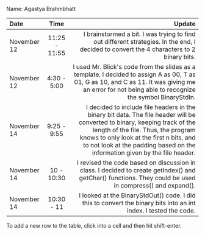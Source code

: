 Name: Agastya Brahmbhatt

| Date        |     Time      |                                                                                                                                                                                                                                                                                      Update |
|:------------|:-------------:|--------------------------------------------------------------------------------------------------------------------------------------------------------------------------------------------------------------------------------------------------------------------------------------------:|
| November 12 | 11:25 - 11:55 |                                                                                                                                                    I brainstormed a bit. I was trying to find out different strategies. In the end, I decided to convert the 4 characters to 2 binary bits. |
| November 12 |  4:30 - 5:00  |                                                                                        I used Mr. Blick's code from the slides as a template. I decided to assign A as 00, T as 01, G as 10, and C as 11. It was giving me an error for not being able to recognize the symbol BinaryStdIn. |
| November 14 |  9:25 - 9:55  | I decided to include file headers in the binary bit data. The file header will be converted to binary, keeping track of the length of the file. Thus, the program knows to only look at the first n bits, and to not look at the padding based on the information given by the file header. |
| November 14 |  10 - 10:30   |                                                                                                                                     I revised the code based on discussion in class. I decided to create getIndex() and getChar() functions. They could be used in compress() and expand(). |
| November 14 |  10:30 - 11   |                                                                                                                                                                            I looked at the BinaryStdOut() code. I did this to convert the binary bits into an int index. I tested the code. |


To add a new row to the table, click into a cell and then hit shift-enter.